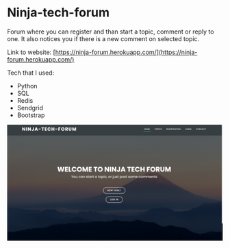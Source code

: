 # Ninja-tech-forum

Forum where you can register and than start a topic, comment or reply to one. It also notices you if there is a new comment on selected topic.

Link to website: [https://ninja-forum.herokuapp.com/](https://ninja-forum.herokuapp.com/)

Tech that I used:

- Python
- SQL
- Redis
- Sendgrid
- Bootstrap

![](static/img/ninja-tech-photo.png)
